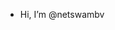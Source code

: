 - Hi, I’m @netswambv


<!---
netswambv/netswambv is a ✨ special ✨ repository because its `README.md` (this file) appears on your GitHub profile.
You can click the Preview link to take a look at your changes.
--->
